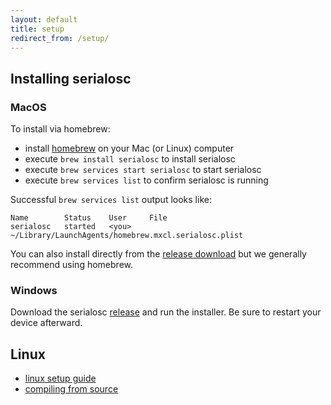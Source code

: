 ```yaml
---
layout: default
title: setup
redirect_from: /setup/
---
```


## Installing serialosc

### MacOS

To install via homebrew:

- install [homebrew](https://brew.sh) on your Mac (or Linux) computer
- execute `brew install serialosc` to install serialosc
- execute `brew services start serialosc` to start serialosc
- execute `brew services list` to confirm serialosc is running

Successful `brew services list` output looks like:

```
Name        Status    User     File
serialosc   started   <you>   ~/Library/LaunchAgents/homebrew.mxcl.serialosc.plist
```

You can also install directly from the [release download](https://github.com/monome/serialosc/releases/latest) but we generally recommend using homebrew.

### Windows

Download the serialosc [release](https://github.com/monome/serialosc/releases/latest) and run the installer. Be sure to restart your device afterward.

## Linux

- [linux setup guide](/docs/serialosc/linux)
- [compiling from source](/docs/serialosc/source)

